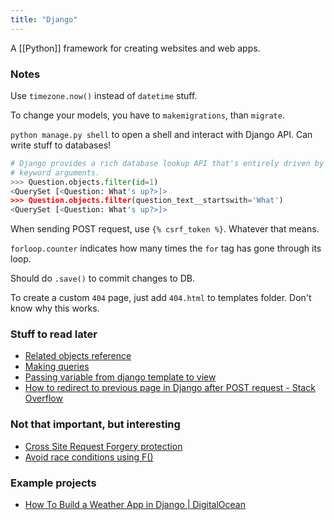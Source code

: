 ```yaml
---
title: "Django"
---
```


A [[Python]] framework for creating websites and web apps.

### Notes
Use `timezone.now()` instead of `datetime` stuff.

To change your models, you have to `makemigrations`, than `migrate`.

`python manage.py shell` to open a shell and interact with Django API. Can write stuff to databases!
```Python
# Django provides a rich database lookup API that's entirely driven by
# keyword arguments.
>>> Question.objects.filter(id=1)
<QuerySet [<Question: What's up?>]>
>>> Question.objects.filter(question_text__startswith='What')
<QuerySet [<Question: What's up?>]>
```

When sending POST request, use `{% csrf_token %}`. Whatever that means.

`forloop.counter` indicates how many times the `for` tag has gone through its loop.

Should do `.save()` to commit changes to DB.

To create a custom `404` page, just add `404.html` to templates folder. Don't know why this works.

### Stuff to read later
- [Related objects reference](https://docs.djangoproject.com/en/4.0/ref/models/relations/)
- [Making queries](https://docs.djangoproject.com/en/4.0/topics/db/queries/#field-lookups-intro)
- [Passing variable from django template to view](https://stackoverflow.com/questions/29153593)
- [How to redirect to previous page in Django after POST request - Stack Overflow](https://stackoverflow.com/questions/35796195)

### Not that important, but interesting
- [Cross Site Request Forgery protection](https://docs.djangoproject.com/en/4.0/ref/csrf/)
- [Avoid race conditions using F()](https://docs.djangoproject.com/en/4.0/ref/models/expressions/#avoiding-race-conditions-using-f)

### Example projects
- [How To Build a Weather App in Django | DigitalOcean](https://www.digitalocean.com/community/tutorials/how-to-build-a-weather-app-in-django)
